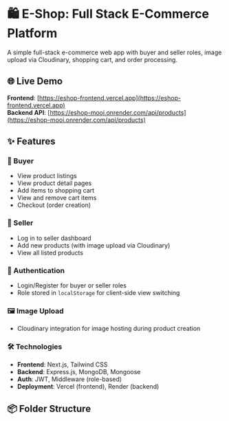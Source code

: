 # 🛍️ E-Shop: Full Stack E-Commerce Platform

A simple full-stack e-commerce web app with buyer and seller roles, image upload via Cloudinary, shopping cart, and order processing.

## 🌐 Live Demo

**Frontend**: [https://eshop-frontend.vercel.app](https://eshop-frontend.vercel.app)  
**Backend API**: [https://eshop-mooi.onrender.com/api/products](https://eshop-mooi.onrender.com/api/products)

## ✨ Features

### 👤 Buyer
- View product listings
- View product detail pages
- Add items to shopping cart
- View and remove cart items
- Checkout (order creation)

### 🛒 Seller
- Log in to seller dashboard
- Add new products (with image upload via Cloudinary)
- View all listed products

### 🔐 Authentication
- Login/Register for buyer or seller roles
- Role stored in `localStorage` for client-side view switching

### 🖼️ Image Upload
- Cloudinary integration for image hosting during product creation

### 🛠️ Technologies
- **Frontend**: Next.js, Tailwind CSS
- **Backend**: Express.js, MongoDB, Mongoose
- **Auth**: JWT, Middleware (role-based)
- **Deployment**: Vercel (frontend), Render (backend)

## 📦 Folder Structure

